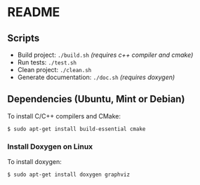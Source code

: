 # README

## Scripts

* Build project: `./build.sh` *(requires c++ compiler and cmake)*
* Run tests: `./test.sh`
* Clean project: `./clean.sh`
* Generate documentation: `./doc.sh` *(requires doxygen)*

## Dependencies (Ubuntu, Mint or Debian)

To install C/C++ compilers and CMake:

`$ sudo apt-get install build-essential cmake`

### Install Doxygen on Linux

To install doxygen:

`$ sudo apt-get install doxygen graphviz`
